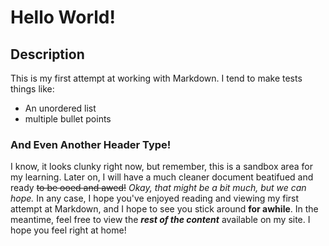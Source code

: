 # Hello World!
## Description
This is my first attempt at working with Markdown. I tend to make tests things like:
- An unordered list
- multiple bullet points

### And Even Another Header Type! 

I know, it looks clunky right now, but remember, this is a sandbox area for my learning. Later on, I will have a much cleaner document beatifued and ready ~~to be ooed and awed!~~ *Okay, that might be a bit much, but we can hope.* In any case, I hope you've enjoyed reading and viewing my first attempt at Markdown, and I hope to see you stick around **for awhile**. In the meantime, feel free to view the ***rest of the content*** available on my site. I hope you feel right at home! 
